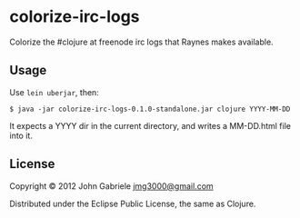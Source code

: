# colorize-irc-logs

Colorize the #clojure at freenode irc logs that Raynes makes
available.


## Usage

Use `lein uberjar`, then:

    $ java -jar colorize-irc-logs-0.1.0-standalone.jar clojure YYYY-MM-DD

It expects a YYYY dir in the current directory, and writes a
MM-DD.html file into it.


## License

Copyright © 2012 John Gabriele <jmg3000@gmail.com>

Distributed under the Eclipse Public License, the same as Clojure.
